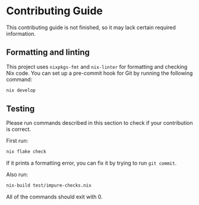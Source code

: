 # Contributing Guide

This contributing guide is not finished, so it may lack certain required information.

## Formatting and linting

This project uses `nixpkgs-fmt` and `nix-linter` for formatting and checking Nix code.
You can set up a pre-commit hook for Git by running the following command:

```sh
nix develop
```

## Testing

Please run commands described in this section to check if your contribution
is correct.

First run:

```sh
nix flake check
```

If it prints a formatting error, you can fix it by trying to run `git commit`.

Also run:

```sh
nix-build test/impure-checks.nix
```

All of the commands should exit with 0.
